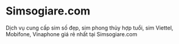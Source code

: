# Simsogiare.com
Dịch vụ cung cấp sim số đẹp, sim phong thủy hợp tuổi, sim Viettel, Mobifone, Vinaphone giá rẻ nhất tại Simsogiare.com
